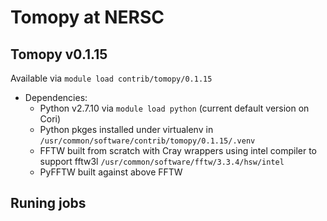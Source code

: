 Tomopy at NERSC
===

Tomopy v0.1.15
---
Available via `module load contrib/tomopy/0.1.15`

  - Dependencies:
    - Python v2.7.10 via `module load python` (current default version on Cori)
    - Python pkges installed under virtualenv in `/usr/common/software/contrib/tomopy/0.1.15/.venv`
    - FFTW built from scratch with Cray wrappers using intel compiler to support fftw3l `/usr/common/software/fftw/3.3.4/hsw/intel`
    - PyFFTW built against above FFTW

Runing jobs
---



